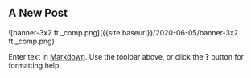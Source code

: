 ## A New Post

![banner-3x2 ft._comp.png]({{site.baseurl}}/2020-06-05/banner-3x2 ft._comp.png)

Enter text in [Markdown](http://daringfireball.net/projects/markdown/). Use the toolbar above, or click the **?** button for formatting help.
